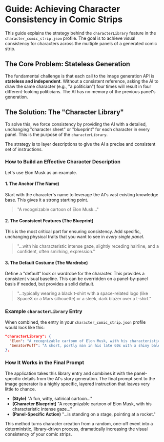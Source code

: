 # Guide: Achieving Character Consistency in Comic Strips

This guide explains the strategy behind the `characterLibrary` feature in the `character_comic_strip.json` profile. The goal is to achieve visual consistency for characters across the multiple panels of a generated comic strip.

## The Core Problem: Stateless Generation

The fundamental challenge is that each call to the image generation API is **stateless and independent**. Without a consistent reference, asking the AI to draw the same character (e.g., "a politician") four times will result in four different-looking politicians. The AI has no memory of the previous panel's generation.

## The Solution: The "Character Library"

To solve this, we force consistency by providing the AI with a detailed, unchanging "character sheet" or "blueprint" for each character in every panel. This is the purpose of the `characterLibrary`.

The strategy is to layer descriptions to give the AI a precise and consistent set of instructions.

### How to Build an Effective Character Description

Let's use Elon Musk as an example.

#### 1. The Anchor (The Name)
Start with the character's name to leverage the AI's vast existing knowledge base. This gives it a strong starting point.

> "A recognizable cartoon of Elon Musk..."

#### 2. The Consistent Features (The Blueprint)
This is the most critical part for ensuring consistency. Add specific, unchanging physical traits that you want to see in *every single panel*.

> "...with his characteristic intense gaze, slightly receding hairline, and a confident, often smirking, expression."

#### 3. The Default Costume (The Wardrobe)
Define a "default" look or wardrobe for the character. This provides a consistent visual baseline. This can be overridden on a panel-by-panel basis if needed, but provides a solid default.

> "...typically wearing a black t-shirt with a space-related logo (like SpaceX or a Mars silhouette) or a sleek, dark blazer over a t-shirt."

### Example `characterLibrary` Entry

When combined, the entry in your `character_comic_strip.json` profile would look like this:

```json
"characterLibrary": {
  "Elon": "A recognizable cartoon of Elon Musk, with his characteristic intense gaze, slightly receding hairline, and a confident, often smirking, expression. He is typically wearing a black t-shirt with a space-related logo (like SpaceX or a Mars silhouette) or a sleek, dark blazer over a t-shirt.",
  "SenatorPuff": "A short, portly man in his late 60s with a shiny bald head, a bushy white mustache, wearing a slightly-too-small pinstripe suit and a red bow tie."
},
```

### How It Works in the Final Prompt

The application takes this library entry and combines it with the panel-specific details from the AI's story generation. The final prompt sent to the image generator is a highly specific, layered instruction that leaves very little to chance.

- **(Style)** "A fun, witty, satirical cartoon..."
- **(Character Blueprint)** "A recognizable cartoon of Elon Musk, with his characteristic intense gaze..."
- **(Panel-Specific Action)** "...is standing on a stage, pointing at a rocket."

This method turns character creation from a random, one-off event into a deterministic, library-driven process, dramatically increasing the visual consistency of your comic strips.
